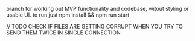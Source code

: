 branch for working out MVP functionality and codebase, witout styling or usable UI.
to run just npm install && npm run start

// TODO
CHECK IF FILES ARE GETTING CORRUPT WHEN YOU TRY TO SEND THEM TWICE IN SINGLE CONNECTION
